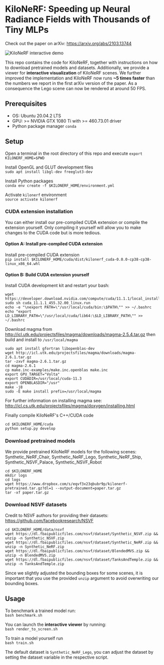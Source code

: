 
# KiloNeRF: Speeding up Neural Radiance Fields with Thousands of Tiny MLPs

Check out the paper on arXiv: https://arxiv.org/abs/2103.13744

![KiloNeRF interactive demo](interactive-viewer.gif)

This repo contains the code for KiloNeRF, together with instructions on how to download pretrained models and datasets.
Additionally, we provide a viewer for **interactive visualization** of KiloNeRF scenes. We further improved the implementation and KiloNeRF now runs **~5 times faster** than the numbers we report in the first arXiv version of the paper. As a consequence the Lego scene can now be rendered at around 50 FPS.

## Prerequisites
* OS: Ubuntu 20.04.2 LTS
* GPU: >= NVIDIA GTX 1080 Ti with >= 460.73.01 driver
* Python package manager `conda`

## Setup

Open a terminal in the root directory of this repo and execute 
`export KILONERF_HOME=$PWD`

Install OpenGL and GLUT development files  
```sudo apt install libgl-dev freeglut3-dev```

Install Python packages  
```conda env create -f $KILONERF_HOME/environment.yml```

Activate `kilonerf` environment  
```source activate kilonerf```

### CUDA extension installation
You can either install our pre-compiled CUDA extension or compile the extension
yourself. Only compiling it yourself will allow you to make changes to
the CUDA code but is more tedious.

#### Option A: Install pre-compiled CUDA extension 

Install pre-compiled CUDA extension  
```pip install $KILONERF_HOME/cuda/dist/kilonerf_cuda-0.0.0-cp38-cp38-linux_x86_64.whl```

#### Option B: Build CUDA extension yourself
Install CUDA development kit and restart your bash:  
```
wget https://developer.download.nvidia.com/compute/cuda/11.1.1/local_installers/cuda_11.1.1_455.32.00_linux.run
sudo sh cuda_11.1.1_455.32.00_linux.run
echo -e "\nexport PATH=\"/usr/local/cuda/bin:\$PATH\"" >> ~/.bashrc
echo "export LD_LIBRARY_PATH=\"/usr/local/cuda/lib64:\$LD_LIBRARY_PATH\"" >> ~/.bashrc
```

Download magma from http://icl.utk.edu/projectsfiles/magma/downloads/magma-2.5.4.tar.gz then build and install to  `/usr/local/magma`
```
sudo apt install gfortran libopenblas-dev
wget http://icl.utk.edu/projectsfiles/magma/downloads/magma-2.6.1.tar.gz
tar -zxvf magma-2.6.1.tar.gz
cd magma-2.6.1
cp make.inc-examples/make.inc.openblas make.inc
export GPU_TARGET="Volta"
export CUDADIR=/usr/local/cuda-11.3
export OPENBLASDIR="/usr"
make -j8
sudo -E make install prefix=/usr/local/magma
```
For further information on installing magma see: http://icl.cs.utk.edu/projectsfiles/magma/doxygen/installing.html

Finally compile KiloNeRF's C++/CUDA code 
```
cd $KILONERF_HOME/cuda
python setup.py develop
```

### Download pretrained models
We provide pretrained KiloNeRF models for the following scenes: Synthetic_NeRF_Chair, Synthetic_NeRF_Lego, Synthetic_NeRF_Ship, Synthetic_NSVF_Palace, Synthetic_NSVF_Robot
```
cd $KILONERF_HOME
mkdir logs
cd logs
wget https://www.dropbox.com/s/eqvf3x23qbubr9p/kilonerf-pretrained.tar.gz?dl=1 --output-document=paper.tar.gz
tar -xf paper.tar.gz
```

### Download NSVF datasets
Credit to NSVF authors for providing their datasets: https://github.com/facebookresearch/NSVF

```
cd $KILONERF_HOME/data/nsvf
wget https://dl.fbaipublicfiles.com/nsvf/dataset/Synthetic_NSVF.zip && unzip -n Synthetic_NSVF.zip
wget https://dl.fbaipublicfiles.com/nsvf/dataset/Synthetic_NeRF.zip && unzip -n Synthetic_NeRF.zip
wget https://dl.fbaipublicfiles.com/nsvf/dataset/BlendedMVS.zip && unzip -n BlendedMVS.zip
wget https://dl.fbaipublicfiles.com/nsvf/dataset/TanksAndTemple.zip && unzip -n TanksAndTemple.zip
```
Since we slightly adjusted the bounding boxes for some scenes, it is important that you
use the provided `unzip` argument to avoid overwriting our bounding boxes.

## Usage

To benchmark a trained model run:  
`bash benchmark.sh`

You can launch the **interactive viewer** by running:  
`bash render_to_screen.sh`

To train a model yourself run  
`bash train.sh`

The default dataset is `Synthetic_NeRF_Lego`, you can adjust the dataset by
setting the dataset variable in the respective script.
